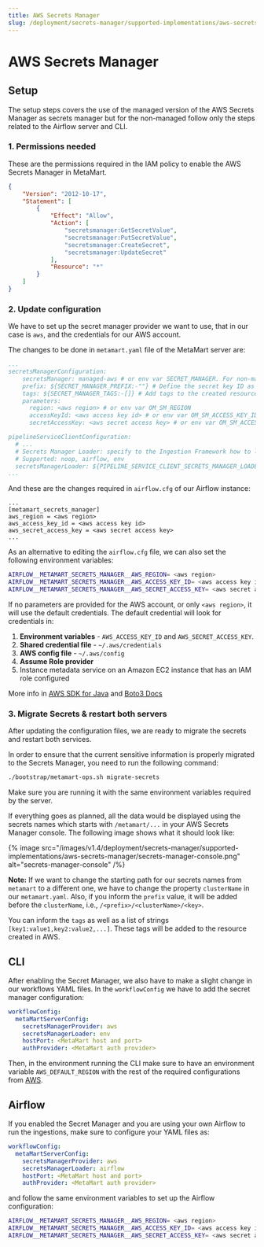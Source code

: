 ```yaml
---
title: AWS Secrets Manager
slug: /deployment/secrets-manager/supported-implementations/aws-secrets-manager
---
```


# AWS Secrets Manager

## Setup

The setup steps covers the use of the managed version of the AWS Secrets Manager as secrets manager but for the 
non-managed follow only the steps related to the Airflow server and CLI.

### 1. Permissions needed

These are the permissions required in the IAM policy to enable the AWS Secrets Manager in MetaMart.

```json
{
    "Version": "2012-10-17",
    "Statement": [
        {
            "Effect": "Allow",
            "Action": [
                "secretsmanager:GetSecretValue",
                "secretsmanager:PutSecretValue",
                "secretsmanager:CreateSecret",
                "secretsmanager:UpdateSecret"
            ],
            "Resource": "*"
        }
    ]
}
```

### 2. Update configuration

We have to set up the secret manager provider we want to use, that in our case is `aws`, and the credentials for our AWS 
account.

The changes to be done in `metamart.yaml` file of the MetaMart server are:

```yaml
...
secretsManagerConfiguration:
    secretsManager: managed-aws # or env var SECRET_MANAGER. For non-managed use 'aws'.
    prefix: ${SECRET_MANAGER_PREFIX:-""} # Define the secret key ID as /<prefix>/<clusterName>/<key>
    tags: ${SECRET_MANAGER_TAGS:-[]} # Add tags to the created resource, e.g., in AWS. Format is `[key1:value1,key2:value2,...]`
    parameters:
      region: <aws region> # or env var OM_SM_REGION
      accessKeyId: <aws access key id> # or env var OM_SM_ACCESS_KEY_ID
      secretAccessKey: <aws secret access key> # or env var OM_SM_ACCESS_KEY

pipelineServiceClientConfiguration:
  # ...
  # Secrets Manager Loader: specify to the Ingestion Framework how to load the SM credentials from its env
  # Supported: noop, airflow, env
  secretsManagerLoader: ${PIPELINE_SERVICE_CLIENT_SECRETS_MANAGER_LOADER:-"noop"}
...
```

And these are the changes required in `airflow.cfg` of our Airflow instance:

```properties
...
[metamart_secrets_manager]
aws_region = <aws region>
aws_access_key_id = <aws access key id>
aws_secret_access_key = <aws secret access key>
...
```

As an alternative to editing the `airflow.cfg` file, we can also set the following environment variables:

```bash
AIRFLOW__METAMART_SECRETS_MANAGER__AWS_REGION= <aws region>
AIRFLOW__METAMART_SECRETS_MANAGER__AWS_ACCESS_KEY_ID= <aws access key id>
AIRFLOW__METAMART_SECRETS_MANAGER__AWS_SECRET_ACCESS_KEY= <aws secret access key>
```

If no parameters are provided for the AWS account, or only `<aws region>`, it will use the default credentials. 
The default credential will look for credentials in:

1. **Environment variables** - `AWS_ACCESS_KEY_ID` and `AWS_SECRET_ACCESS_KEY`.
2. **Shared credential file** - `~/.aws/credentials`
3. **AWS config file** - `~/.aws/config`
4. **Assume Role provider**
5. Instance metadata service on an Amazon EC2 instance that has an IAM role configured

More info in [AWS SDK for Java](https://docs.aws.amazon.com/sdk-for-java/v1/developer-guide/credentials.html) and 
[Boto3 Docs](https://boto3.amazonaws.com/v1/documentation/api/latest/guide/credentials.html)

### 3. Migrate Secrets & restart both servers

After updating the configuration files, we are ready to migrate the secrets and restart both services.

In order to ensure that the current sensitive information is properly migrated to the Secrets Manager, you need to
run the following command:

```bash
./bootstrap/metamart-ops.sh migrate-secrets
```

Make sure you are running it with the same environment variables required by the server.

If everything goes as planned, all the data would be displayed using the secrets names which starts with 
`/metamart/...` in your AWS Secrets Manager console. The following image shows what it should look like:

{% image src="/images/v1.4/deployment/secrets-manager/supported-implementations/aws-secrets-manager/secrets-manager-console.png" alt="secrets-manager-console" /%}

**Note:** If we want to change the starting path for our secrets names from `metamart` to a different one, we have 
to change the property `clusterName` in our `metamart.yaml`. Also, if you inform the `prefix` value, it will be
added before the `clusterName`, i.e., `/<prefix>/<clusterName>/<key>`.

You can inform the `tags` as well as a list of strings `[key1:value1,key2:value2,...]`. These tags will be added
to the resource created in AWS.

## CLI

After enabling the Secret Manager, we also have to make a slight change in our workflows YAML files. In the 
`workflowConfig` we have to add the secret manager configuration:

```yaml
workflowConfig:
  metaMartServerConfig:
    secretsManagerProvider: aws
    secretsManagerLoader: env
    hostPort: <MetaMart host and port>
    authProvider: <MetaMart auth provider>
```

Then, in the environment running the CLI make sure to have an environment variable `AWS_DEFAULT_REGION` with the rest
of the required configurations from [AWS](https://boto3.amazonaws.com/v1/documentation/api/latest/guide/configuration.html#using-environment-variables).

## Airflow

If you enabled the Secret Manager and you are using your own Airflow to run the ingestions, make sure to configure
your YAML files as:

```yaml
workflowConfig:
  metaMartServerConfig:
    secretsManagerProvider: aws
    secretsManagerLoader: airflow
    hostPort: <MetaMart host and port>
    authProvider: <MetaMart auth provider>
```

and follow the same environment variables to set up the Airflow configuration:

```bash
AIRFLOW__METAMART_SECRETS_MANAGER__AWS_REGION= <aws region>
AIRFLOW__METAMART_SECRETS_MANAGER__AWS_ACCESS_KEY_ID= <aws access key id>
AIRFLOW__METAMART_SECRETS_MANAGER__AWS_SECRET_ACCESS_KEY= <aws secret access key>
```
